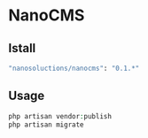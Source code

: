 # NanoCMS


## Istall

``` bash
"nanosoluctions/nanocms": "0.1.*"
```

## Usage

``` php
php artisan vendor:publish
php artisan migrate

```